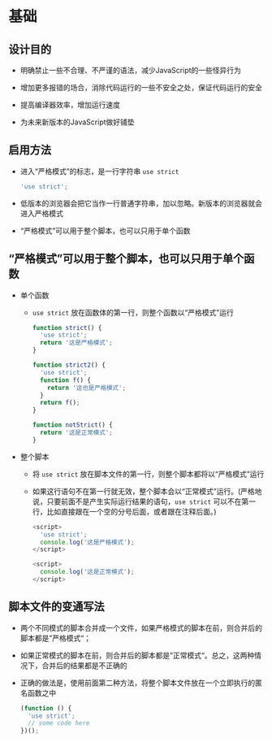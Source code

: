 # 基础

## 设计目的

  - 明确禁止一些不合理、不严谨的语法，减少JavaScript的一些怪异行为

  - 增加更多报错的场合，消除代码运行的一些不安全之处，保证代码运行的安全

  - 提高编译器效率，增加运行速度

  - 为未来新版本的JavaScript做好铺垫

## 启用方法

  - 进入“严格模式”的标志，是一行字符串 `use strict`

    ```js
    'use strict';
    ```

  - 低版本的浏览器会把它当作一行普通字符串，加以忽略。新版本的浏览器就会进入严格模式

  - “严格模式”可以用于整个脚本，也可以只用于单个函数

## “严格模式”可以用于整个脚本，也可以只用于单个函数

  - 单个函数

      - `use strict` 放在函数体的第一行，则整个函数以“严格模式”运行

        ```js
        function strict() {
          'use strict';
          return '这是严格模式';
        }

        function strict2() {
          'use strict';
          function f() {
            return '这也是严格模式';
          }
          return f();
        }

        function notStrict() {
          return '这是正常模式';
        }
        ```

  - 整个脚本

      - 将 `use strict` 放在脚本文件的第一行，则整个脚本都将以“严格模式”运行

      - 如果这行语句不在第一行就无效，整个脚本会以“正常模式”运行。(严格地说，只要前面不是产生实际运行结果的语句，`use strict` 可以不在第一行，比如直接跟在一个空的分号后面，或者跟在注释后面。)

        ```js
        <script>
          'use strict';
          console.log('这是严格模式');
        </script>

        <script>
          console.log('这是正常模式');
        </script>
        ```

## 脚本文件的变通写法

  - 两个不同模式的脚本合并成一个文件，如果严格模式的脚本在前，则合并后的脚本都是”严格模式“；

  - 如果正常模式的脚本在前，则合并后的脚本都是”正常模式“。总之，这两种情况下，合并后的结果都是不正确的

  - 正确的做法是，使用前面第二种方法，将整个脚本文件放在一个立即执行的匿名函数之中

    ```js
    (function () {
      'use strict';
      // some code here
    })();
    ```
